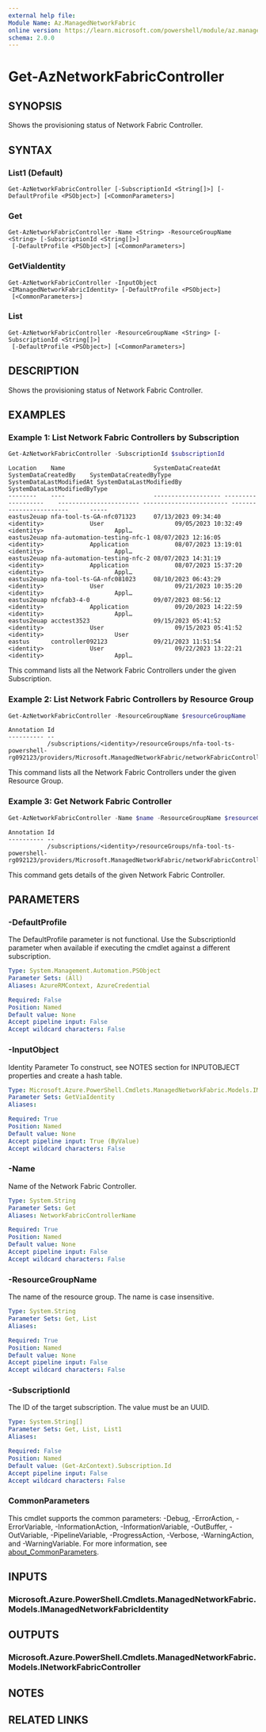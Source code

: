 ```yaml
---
external help file:
Module Name: Az.ManagedNetworkFabric
online version: https://learn.microsoft.com/powershell/module/az.managednetworkfabric/get-aznetworkfabriccontroller
schema: 2.0.0
---
```


# Get-AzNetworkFabricController

## SYNOPSIS
Shows the provisioning status of Network Fabric Controller.

## SYNTAX

### List1 (Default)
```
Get-AzNetworkFabricController [-SubscriptionId <String[]>] [-DefaultProfile <PSObject>] [<CommonParameters>]
```

### Get
```
Get-AzNetworkFabricController -Name <String> -ResourceGroupName <String> [-SubscriptionId <String[]>]
 [-DefaultProfile <PSObject>] [<CommonParameters>]
```

### GetViaIdentity
```
Get-AzNetworkFabricController -InputObject <IManagedNetworkFabricIdentity> [-DefaultProfile <PSObject>]
 [<CommonParameters>]
```

### List
```
Get-AzNetworkFabricController -ResourceGroupName <String> [-SubscriptionId <String[]>]
 [-DefaultProfile <PSObject>] [<CommonParameters>]
```

## DESCRIPTION
Shows the provisioning status of Network Fabric Controller.

## EXAMPLES

### Example 1: List Network Fabric Controllers by Subscription
```powershell
Get-AzNetworkFabricController -SubscriptionId $subscriptionId
```

```output
Location    Name                         SystemDataCreatedAt SystemDataCreatedBy    SystemDataCreatedByType SystemDataLastModifiedAt SystemDataLastModifiedBy      SystemDataLastModifiedByType
--------    ----                         ------------------- -------------------    ----------------------- ------------------------ ------------------------      -----
eastus2euap nfa-tool-ts-GA-nfc071323     07/13/2023 09:34:40 <identity>             User                    09/05/2023 10:32:49      <identity>                    Appl…
eastus2euap nfa-automation-testing-nfc-1 08/07/2023 12:16:05 <identity>             Application             08/07/2023 13:19:01      <identity>                    Appl…
eastus2euap nfa-automation-testing-nfc-2 08/07/2023 14:31:19 <identity>             Application             08/07/2023 15:37:20      <identity>                    Appl…
eastus2euap nfa-tool-ts-GA-nfc081023     08/10/2023 06:43:29 <identity>             User                    09/21/2023 10:35:20      <identity>                    Appl…
eastus2euap nfcfab3-4-0                  09/07/2023 08:56:12 <identity>             Application             09/20/2023 14:22:59      <identity>                    Appl…
eastus2euap acctest3523                  09/15/2023 05:41:52 <identity>             User                    09/15/2023 05:41:52      <identity>                    User
eastus      controller092123             09/21/2023 11:51:54 <identity>             User                    09/22/2023 13:22:21      <identity>                    Appl…
```

This command lists all the Network Fabric Controllers under the given Subscription.

### Example 2: List Network Fabric Controllers by Resource Group
```powershell
Get-AzNetworkFabricController -ResourceGroupName $resourceGroupName
```

```output
Annotation Id
---------- --
           /subscriptions/<identity>/resourceGroups/nfa-tool-ts-powershell-rg092123/providers/Microsoft.ManagedNetworkFabric/networkFabricControllers/controller09…
```

This command lists all the Network Fabric Controllers under the given Resource Group.

### Example 3: Get Network Fabric Controller
```powershell
Get-AzNetworkFabricController -Name $name -ResourceGroupName $resourceGroupName
```

```output
Annotation Id
---------- --
           /subscriptions/<identity>/resourceGroups/nfa-tool-ts-powershell-rg092123/providers/Microsoft.ManagedNetworkFabric/networkFabricControllers/controller09…
```

This command gets details of the given Network Fabric Controller.

## PARAMETERS

### -DefaultProfile
The DefaultProfile parameter is not functional.
Use the SubscriptionId parameter when available if executing the cmdlet against a different subscription.

```yaml
Type: System.Management.Automation.PSObject
Parameter Sets: (All)
Aliases: AzureRMContext, AzureCredential

Required: False
Position: Named
Default value: None
Accept pipeline input: False
Accept wildcard characters: False
```

### -InputObject
Identity Parameter
To construct, see NOTES section for INPUTOBJECT properties and create a hash table.

```yaml
Type: Microsoft.Azure.PowerShell.Cmdlets.ManagedNetworkFabric.Models.IManagedNetworkFabricIdentity
Parameter Sets: GetViaIdentity
Aliases:

Required: True
Position: Named
Default value: None
Accept pipeline input: True (ByValue)
Accept wildcard characters: False
```

### -Name
Name of the Network Fabric Controller.

```yaml
Type: System.String
Parameter Sets: Get
Aliases: NetworkFabricControllerName

Required: True
Position: Named
Default value: None
Accept pipeline input: False
Accept wildcard characters: False
```

### -ResourceGroupName
The name of the resource group.
The name is case insensitive.

```yaml
Type: System.String
Parameter Sets: Get, List
Aliases:

Required: True
Position: Named
Default value: None
Accept pipeline input: False
Accept wildcard characters: False
```

### -SubscriptionId
The ID of the target subscription.
The value must be an UUID.

```yaml
Type: System.String[]
Parameter Sets: Get, List, List1
Aliases:

Required: False
Position: Named
Default value: (Get-AzContext).Subscription.Id
Accept pipeline input: False
Accept wildcard characters: False
```

### CommonParameters
This cmdlet supports the common parameters: -Debug, -ErrorAction, -ErrorVariable, -InformationAction, -InformationVariable, -OutBuffer, -OutVariable, -PipelineVariable, -ProgressAction, -Verbose, -WarningAction, and -WarningVariable. For more information, see [about_CommonParameters](http://go.microsoft.com/fwlink/?LinkID=113216).

## INPUTS

### Microsoft.Azure.PowerShell.Cmdlets.ManagedNetworkFabric.Models.IManagedNetworkFabricIdentity

## OUTPUTS

### Microsoft.Azure.PowerShell.Cmdlets.ManagedNetworkFabric.Models.INetworkFabricController

## NOTES

## RELATED LINKS
